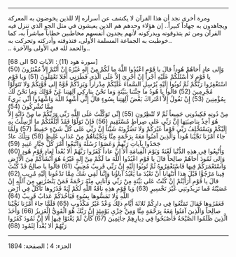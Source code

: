 ------------------------------------------------------------------------

ومرة أخرى نجد أن هذا القرآن لا يكشف عن أسراره إلا للذين يخوضون به
المعركة ويجاهدون به جهاداً كبيراً.. إن هؤلاء وحدهم هم الذين يعيشون في مثل
الجو الذي تنزل فيه القرآن ومن ثم يتذوقونه ويدركونه لأنهم يجدون أنفسهم
مخاطبين خطاباً مباشراً به، كما خوطبت به الجماعة المسلمة الأولى، فتذوقته
وأدركته وتحركت به..  
.. والحمد لله في الأولى والآخرة..  
  
\[سورة هود (11) : الآيات 50 الى 68\]  
وَإِلى عادٍ أَخاهُمْ هُوداً قالَ يا قَوْمِ اعْبُدُوا اللَّهَ ما لَكُمْ مِنْ إِلهٍ غَيْرُهُ إِنْ أَنْتُمْ
إِلاَّ مُفْتَرُونَ (50) يا قَوْمِ لا أَسْئَلُكُمْ عَلَيْهِ أَجْراً إِنْ أَجْرِيَ إِلاَّ عَلَى الَّذِي فَطَرَنِي
أَفَلا تَعْقِلُونَ (51) وَيا قَوْمِ اسْتَغْفِرُوا رَبَّكُمْ ثُمَّ تُوبُوا إِلَيْهِ يُرْسِلِ السَّماءَ عَلَيْكُمْ
مِدْراراً وَيَزِدْكُمْ قُوَّةً إِلى قُوَّتِكُمْ وَلا تَتَوَلَّوْا مُجْرِمِينَ (52) قالُوا يا هُودُ ما جِئْتَنا
بِبَيِّنَةٍ وَما نَحْنُ بِتارِكِي آلِهَتِنا عَنْ قَوْلِكَ وَما نَحْنُ لَكَ بِمُؤْمِنِينَ (53) إِنْ نَقُولُ إِلاَّ
اعْتَراكَ بَعْضُ آلِهَتِنا بِسُوءٍ قالَ إِنِّي أُشْهِدُ اللَّهَ وَاشْهَدُوا أَنِّي بَرِيءٌ مِمَّا تُشْرِكُونَ
(54)  
مِنْ دُونِهِ فَكِيدُونِي جَمِيعاً ثُمَّ لا تُنْظِرُونِ (55) إِنِّي تَوَكَّلْتُ عَلَى اللَّهِ رَبِّي وَرَبِّكُمْ ما
مِنْ دَابَّةٍ إِلاَّ هُوَ آخِذٌ بِناصِيَتِها إِنَّ رَبِّي عَلى صِراطٍ مُسْتَقِيمٍ (56) فَإِنْ تَوَلَّوْا فَقَدْ
أَبْلَغْتُكُمْ ما أُرْسِلْتُ بِهِ إِلَيْكُمْ وَيَسْتَخْلِفُ رَبِّي قَوْماً غَيْرَكُمْ وَلا تَضُرُّونَهُ شَيْئاً إِنَّ رَبِّي
عَلى كُلِّ شَيْءٍ حَفِيظٌ (57) وَلَمَّا جاءَ أَمْرُنا نَجَّيْنا هُوداً وَالَّذِينَ آمَنُوا مَعَهُ بِرَحْمَةٍ
مِنَّا وَنَجَّيْناهُمْ مِنْ عَذابٍ غَلِيظٍ (58) وَتِلْكَ عادٌ جَحَدُوا بِآياتِ رَبِّهِمْ وَعَصَوْا رُسُلَهُ
وَاتَّبَعُوا أَمْرَ كُلِّ جَبَّارٍ عَنِيدٍ (59)  
وَأُتْبِعُوا فِي هذِهِ الدُّنْيا لَعْنَةً وَيَوْمَ الْقِيامَةِ أَلا إِنَّ عاداً كَفَرُوا رَبَّهُمْ أَلا بُعْداً
لِعادٍ قَوْمِ هُودٍ (60) وَإِلى ثَمُودَ أَخاهُمْ صالِحاً قالَ يا قَوْمِ اعْبُدُوا اللَّهَ ما لَكُمْ مِنْ
إِلهٍ غَيْرُهُ هُوَ أَنْشَأَكُمْ مِنَ الْأَرْضِ وَاسْتَعْمَرَكُمْ فِيها فَاسْتَغْفِرُوهُ ثُمَّ تُوبُوا إِلَيْهِ إِنَّ
رَبِّي قَرِيبٌ مُجِيبٌ (61) قالُوا يا صالِحُ قَدْ كُنْتَ فِينا مَرْجُوًّا قَبْلَ هذا أَتَنْهانا أَنْ
نَعْبُدَ ما يَعْبُدُ آباؤُنا وَإِنَّنا لَفِي شَكٍّ مِمَّا تَدْعُونا إِلَيْهِ مُرِيبٍ (62) قالَ يا قَوْمِ
أَرَأَيْتُمْ إِنْ كُنْتُ عَلى بَيِّنَةٍ مِنْ رَبِّي وَآتانِي مِنْهُ رَحْمَةً فَمَنْ يَنْصُرُنِي مِنَ اللَّهِ إِنْ
عَصَيْتُهُ فَما تَزِيدُونَنِي غَيْرَ تَخْسِيرٍ (63) وَيا قَوْمِ هذِهِ ناقَةُ اللَّهِ لَكُمْ آيَةً فَذَرُوها
تَأْكُلْ فِي أَرْضِ اللَّهِ وَلا تَمَسُّوها بِسُوءٍ فَيَأْخُذَكُمْ عَذابٌ قَرِيبٌ (64)  
فَعَقَرُوها فَقالَ تَمَتَّعُوا فِي دارِكُمْ ثَلاثَةَ أَيَّامٍ ذلِكَ وَعْدٌ غَيْرُ مَكْذُوبٍ (65) فَلَمَّا جاءَ
أَمْرُنا نَجَّيْنا صالِحاً وَالَّذِينَ آمَنُوا مَعَهُ بِرَحْمَةٍ مِنَّا وَمِنْ خِزْيِ يَوْمِئِذٍ إِنَّ رَبَّكَ هُوَ
الْقَوِيُّ الْعَزِيزُ (66) وَأَخَذَ الَّذِينَ ظَلَمُوا الصَّيْحَةُ فَأَصْبَحُوا فِي دِيارِهِمْ جاثِمِينَ (67)
كَأَنْ لَمْ يَغْنَوْا فِيها أَلا إِنَّ ثَمُودَ كَفَرُوا رَبَّهُمْ أَلا بُعْداً لِثَمُودَ (68)

------------------------------------------------------------------------

الجزء: 4 ¦ الصفحة: 1894
